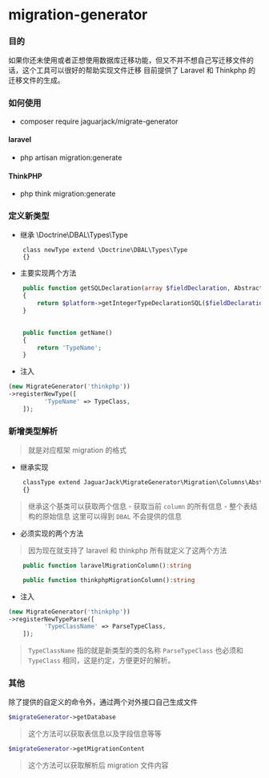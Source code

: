 # migration-generator
### 目的
如果你还未使用或者正想使用数据库迁移功能，但又不并不想自己写迁移文件的话，这个工具可以很好的帮助实现文件迁移
目前提供了 Laravel 和 Thinkphp 的迁移文件的生成。

### 如何使用
- composer require jaguarjack/migrate-generator

#### laravel
- php artisan migration:generate

#### ThinkPHP
- php think migration:generate


### 定义新类型

- 继承 \Doctrine\DBAL\Types\Type
```
    class newType extend \Doctrine\DBAL\Types\Type
    {} 
```
- 主要实现两个方法

```php
    public function getSQLDeclaration(array $fieldDeclaration, AbstractPlatform $platform)
    {
        return $platform->getIntegerTypeDeclarationSQL($fieldDeclaration);
    }

   
    public function getName()
    {
        return 'TypeName';
    }
```

- 注入

```php
(new MigrateGenerator('thinkphp'))
->registerNewType([
          'TypeName' => TypeClass,
    ]);
```

### 新增类型解析
> 就是对应框架 migration 的格式

- 继承实现
```php
    classType extend JaguarJack\MigrateGenerator\Migration\Columns\AbstractType
    {}
```
  
> 继承这个基类可以获取两个信息
    - 获取当前 `column` 的所有信息
    - 整个表结构的原始信息 这里可以得到 `DBAL` 不会提供的信息
    
- 必须实现的两个方法
> 因为现在就支持了 laravel 和 thinkphp 所有就定义了这两个方法

```php
    public function laravelMigrationColumn():string

    public function thinkphpMigrationColumn():string
```

- 注入

```php
(new MigrateGenerator('thinkphp'))
->registerNewTypeParse([
          'TypeClassName' => ParseTypeClass,
    ]);
```
> `TypeClassName` 指的就是新类型的类的名称
`ParseTypeClass` 也必须和 `TypeClass` 相同，这是约定，方便更好的解析。


### 其他

除了提供的自定义的命令外，通过两个对外接口自己生成文件
```php
$migrateGenerator->getDatabase
```
> 这个方法可以获取表信息以及字段信息等等

```php
$migrateGenerator->getMigrationContent
```
> 这个方法可以获取解析后 migration 文件内容

